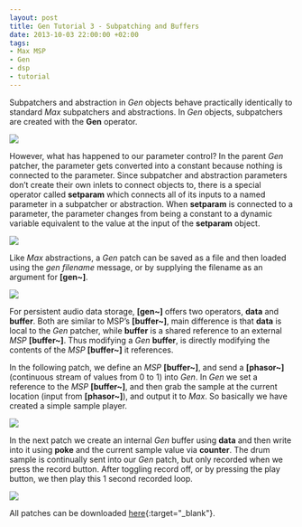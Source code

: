 ```yaml
---
layout: post
title: Gen Tutorial 3 - Subpatching and Buffers
date: 2013-10-03 22:00:00 +02:00
tags:
- Max MSP
- Gen
- dsp
- tutorial
---
```

Subpatchers and abstraction in *Gen* objects behave practically identically to standard *Max* subpatchers and abstractions. In *Gen* objects, subpatchers are created with the **Gen** operator.

![]({{site.url}}/assets/images/posts/2013/13-10-03/01.png)

However, what has happened to our parameter control? In the parent *Gen* patcher, the parameter gets converted into a constant because nothing is connected to the parameter. Since subpatcher and abstraction parameters don’t create their own inlets to connect objects to, there is a special operator called **setparam** which connects all of its inputs to a named parameter in a subpatcher or abstraction. When **setparam** is connected to a parameter, the parameter changes from being a constant to a dynamic variable equivalent to the value at the input of the **setparam** object.

![]({{site.url}}/assets/images/posts/2013/13-10-03/02.png)

Like *Max* abstractions, a *Gen* patch can be saved as a file and then loaded using the *gen filename* message, or by supplying the filename as an argument for **[gen~]**.

![]({{site.url}}/assets/images/posts/2013/13-10-03/03.png)

For persistent audio data storage, **[gen~]** offers two operators, **data** and **buffer**. Both are similar to MSP’s **[buffer~]**, main difference is that **data** is local to the *Gen* patcher, while **buffer** is a shared reference to an external *MSP* **[buffer~]**. Thus modifying a *Gen* **buffer**, is directly modifying the contents of the *MSP* **[buffer~]** it references.

In the following patch, we define an *MSP* **[buffer~]**, and send a **[phasor~]** (continuous stream of values from 0 to 1) into *Gen*. In *Gen* we set a reference to the *MSP* **[buffer~]**, and then grab the sample at the current location (input from **[phasor~]**), and output it to *Max*. So basically we have created a simple sample player.

![]({{site.url}}/assets/images/posts/2013/13-10-03/04.png)

In the next patch we create an internal *Gen* buffer using **data** and then write into it using **poke** and the current sample value via **counter**. The drum sample is continually sent into our *Gen* patch, but only recorded when we press the record button. After toggling record off, or by pressing the play button, we then play this 1 second recorded loop.

![]({{site.url}}/assets/images/posts/2013/13-10-03/04.png)

All patches can be downloaded [here](https://drive.google.com/open?id=1g5iJapet5Aq4zXAOTgVzOqOIWxaRPN_V){:target="_blank"}.